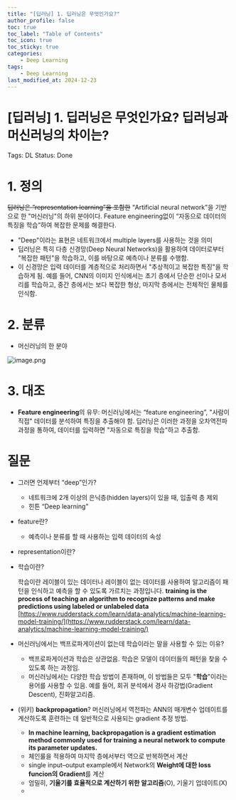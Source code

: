 ```yaml
---
title: "[딥러닝] 1. 딥러닝은 무엇인가요?"
author_profile: false
toc: true
toc_label: "Table of Contents"
toc_icon: true
toc_sticky: true
categories:
    - Deep Learning
tags:
    - Deep Learning
last_modified_at: 2024-12-23
---
```


# [딥러닝] 1. 딥러닝은 무엇인가요? 딥러닝과 머신러닝의 차이는?

Tags: DL
Status: Done

# 1. 정의

~~딥러닝은 “representation learning”을 포함한~~ “Artificial neural network"을 기반으로 한 "머신러닝"의 하위 분야이다. Feature engineering없이 “자동으로 데이터의 특징을 학습”하여 복잡한 문제를 해결한다.

- "Deep"이라는 표현은 네트워크에서 multiple layers를 사용하는 것을 의미
- 딥러닝은 특히 다층 신경망(Deep Neural Networks)을 활용하여 데이터로부터 "복잡한 패턴"을 학습하고, 이를 바탕으로 예측이나 분류를 수행함.
- 이 신경망은 입력 데이터를 계층적으로 처리하면서 "추상적이고 복잡한 특징"을 학습하게 됨. 예를 들어, CNN의 이미지 인식에서는 초기 층에서 단순한 선이나 모서리를 학습하고, 중간 층에서는 보다 복잡한 형상, 마지막 층에서는 전체적인 물체를 인식함.

# 2. 분류

- 머신러닝의 한 분야

![image.png](image.png)

# 3. 대조

- **Feature engineering**의 유무: 머신러닝에서는 “feature engineering”, "사람이 직접" 데이터를 분석하여 특징을 추출해야 함. 딥러닝은 이러한 과정을 오차역전파 과정을 통하여, 데이터를 입력하면 "자동으로 특징을 학습"하고 추출함.

# 질문

- 그러면 언제부터 “deep”인가?
    - 네트워크에 2개 이상의 은닉층(hidden layers)이 있을 때, 입출력 층 제외
    - 힌튼 “Deep learning”
- feature란?
    - 예측이나 분류를 할 때 사용하는 입력 데이터의 속성
- representation이란?
- 학습이란?
    
    학습이란 레이블이 있는 데이터나 레이블이 없는 데이터를 사용하여 알고리즘이 패턴을 인식하고 예측을 할 수 있도록 가르치는 과정입니다. 
    **training is the process of teaching an algorithm to recognize patterns and make predictions using labeled or unlabeled data**
    [https://www.rudderstack.com/learn/data-analytics/machine-learning-model-training/](https://www.rudderstack.com/learn/data-analytics/machine-learning-model-training/)
    
- 머신러닝에서는 백프로파게이션이 없는데 학습이라는 말을 사용할 수 있는 이유?
    - 백프로파게이션과 학습은 상관없음. 학습은 모델이 데이터들의 패턴을 찾을 수 있도록 하는 과정임.
    - 머신러닝에서는 다양한 학습 방법이 존재하며, 이 방법들은 모두 "**학습**"이라는 용어를 사용할 수 있음. 예를 들어, 회귀 분석에서 경사 하강법(Gradient Descent), 진화알고리즘.
- (위키) **backpropagation**? 머신러닝에서 역전파는 ANN의 매개변수 업데이트를 계산하도록 훈련하는 데 일반적으로 사용되는 gradient 추정 방법.
    - **In machine learning, backpropagation is a gradient estimation method commonly used for training a neural network to compute its parameter updates.**
    - 체인룰을 적용하여 마지막 층에서부터 역으로 반복하면서 계산
    - single input–output example에서 Network의 **Weight에 대한 loss funcion의 Gradient**를 계산
    - 엄밀히, **기울기를 효율적으로 계산하기 위한 알고리즘**(O), 기울기 업데이트(X)
    -